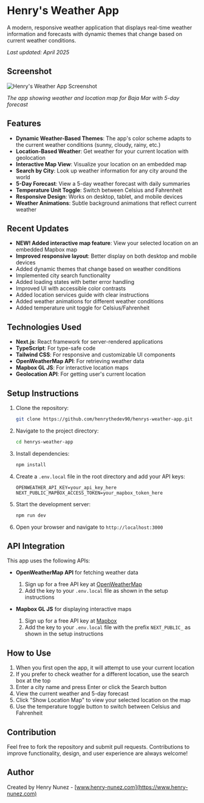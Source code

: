 # Henry's Weather App

A modern, responsive weather application that displays real-time weather information and forecasts with dynamic themes that change based on current weather conditions.

_Last updated: April 2025_

## Screenshot

![Henry's Weather App Screenshot](screenshot.png)

_The app showing weather and location map for Baja Mar with 5-day forecast_

## Features

- **Dynamic Weather-Based Themes**: The app's color scheme adapts to the current weather conditions (sunny, cloudy, rainy, etc.)
- **Location-Based Weather**: Get weather for your current location with geolocation
- **Interactive Map View**: Visualize your location on an embedded map
- **Search by City**: Look up weather information for any city around the world
- **5-Day Forecast**: View a 5-day weather forecast with daily summaries
- **Temperature Unit Toggle**: Switch between Celsius and Fahrenheit
- **Responsive Design**: Works on desktop, tablet, and mobile devices
- **Weather Animations**: Subtle background animations that reflect current weather

## Recent Updates

- **NEW! Added interactive map feature**: View your selected location on an embedded Mapbox map
- **Improved responsive layout**: Better display on both desktop and mobile devices
- Added dynamic themes that change based on weather conditions
- Implemented city search functionality
- Added loading states with better error handling
- Improved UI with accessible color contrasts
- Added location services guide with clear instructions
- Added weather animations for different weather conditions
- Added temperature unit toggle for Celsius/Fahrenheit

## Technologies Used

- **Next.js**: React framework for server-rendered applications
- **TypeScript**: For type-safe code
- **Tailwind CSS**: For responsive and customizable UI components
- **OpenWeatherMap API**: For retrieving weather data
- **Mapbox GL JS**: For interactive location maps
- **Geolocation API**: For getting user's current location

## Setup Instructions

1. Clone the repository:

   ```bash
   git clone https://github.com/henrythedev90/henrys-weather-app.git
   ```

2. Navigate to the project directory:

   ```bash
   cd henrys-weather-app
   ```

3. Install dependencies:

   ```bash
   npm install
   ```

4. Create a `.env.local` file in the root directory and add your API keys:

   ```
   OPENWEATHER_API_KEY=your_api_key_here
   NEXT_PUBLIC_MAPBOX_ACCESS_TOKEN=your_mapbox_token_here
   ```

5. Start the development server:

   ```bash
   npm run dev
   ```

6. Open your browser and navigate to `http://localhost:3000`

## API Integration

This app uses the following APIs:

- **OpenWeatherMap API** for fetching weather data

  1. Sign up for a free API key at [OpenWeatherMap](https://openweathermap.org/api)
  2. Add the key to your `.env.local` file as shown in the setup instructions

- **Mapbox GL JS** for displaying interactive maps
  1. Sign up for a free API key at [Mapbox](https://www.mapbox.com/)
  2. Add the key to your `.env.local` file with the prefix `NEXT_PUBLIC_` as shown in the setup instructions

## How to Use

1. When you first open the app, it will attempt to use your current location
2. If you prefer to check weather for a different location, use the search box at the top
3. Enter a city name and press Enter or click the Search button
4. View the current weather and 5-day forecast
5. Click "Show Location Map" to view your selected location on the map
6. Use the temperature toggle button to switch between Celsius and Fahrenheit

## Contribution

Feel free to fork the repository and submit pull requests. Contributions to improve functionality, design, and user experience are always welcome!

## Author

Created by Henry Nunez - [www.henry-nunez.com](https://www.henry-nunez.com)

